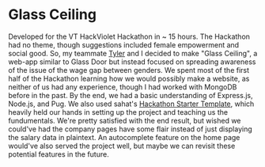 Glass Ceiling
=======================
Developed for the VT HackViolet Hackathon in ~ 15 hours. The Hackathon had no theme, though suggestions included female empowerment and social good. So, my teammate [Tyler](https://github.com/tylerlusczek) and I decided to make "Glass Ceiling", a web-app similar to Glass Door but instead focused on spreading awareness of the issue of the wage gap between genders. We spent most of the first half of the Hackathon learning how we would possibly make a website, as neither of us had any experience, though I had worked with MongoDB before in the past. By the end, we had a basic understanding of Express.js, Node.js, and Pug. We also used sahat's [Hackathon Starter Template](https://github.com/sahat/hackathon-starter), which heavily held our hands in setting up the project and teaching us the fundumentals. We're pretty satisfied with the end result, but wished we could've had the company pages have some flair instead of just displaying the salary data in plaintext. An autocomplete feature on the home page would've also served the project well, but maybe we can revisit these potential features in the future.
